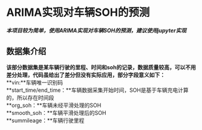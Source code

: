# ARIMA实现对车辆SOH的预测
***本项目较为简单，使用ARIMA实现对车辆SOH的预测，建议使用jupyter实现***

## 数据集介绍
**该部分数据集是某车辆行驶的里程、时间和soh的记录，数据质量较高，可以不用差分处理，代码虽给出了差分但没有实际应用，部分字段意义如下：**
  <br/>**vin:**车辆唯一识别码
  <br/>**start_time/end_time：**车辆数据采集开始时间，SOH是基于车辆充电计算的，所以存在时间段
  <br/>**org_soh：**车辆未经平滑处理的SOH
  <br/>**smooth_soh：**车辆平滑处理后的SOH
  <br/>**summileage：**车辆行驶里程


